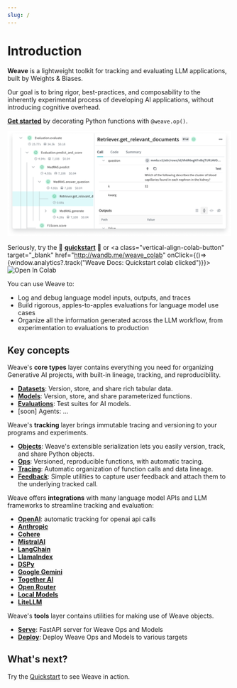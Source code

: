 ```yaml
---
slug: /
---
```


# Introduction

**Weave** is a lightweight toolkit for tracking and evaluating LLM applications, built by Weights & Biases.

Our goal is to bring rigor, best-practices, and composability to the inherently experimental process of developing AI applications, without introducing cognitive overhead.

**[Get started](/quickstart)** by decorating Python functions with `@weave.op()`.

![Weave Hero](../static/img/weave-hero.png)

Seriously, try the 🍪 **[quickstart](/quickstart)** 🍪 or <a class="vertical-align-colab-button" target="\_blank" href="http://wandb.me/weave_colab" onClick={()=>{window.analytics?.track("Weave Docs: Quickstart colab clicked")}}><img src="https://colab.research.google.com/assets/colab-badge.svg" alt="Open In Colab"/></a>

You can use Weave to:

- Log and debug language model inputs, outputs, and traces
- Build rigorous, apples-to-apples evaluations for language model use cases
- Organize all the information generated across the LLM workflow, from experimentation to evaluations to production

## Key concepts

Weave's **core types** layer contains everything you need for organizing Generative AI projects, with built-in lineage, tracking, and reproducibility.

- **[Datasets](/guides/core-types/datasets)**: Version, store, and share rich tabular data.
- **[Models](/guides/core-types/models)**: Version, store, and share parameterized functions.
- **[Evaluations](/guides/core-types/evaluations)**: Test suites for AI models.
- [soon] Agents: ...

Weave's **tracking** layer brings immutable tracing and versioning to your programs and experiments.

- **[Objects](/guides/tracking/objects)**: Weave's extensible serialization lets you easily version, track, and share Python objects.
- **[Ops](/guides/tracking/ops)**: Versioned, reproducible functions, with automatic tracing.
- **[Tracing](/guides/tracking/tracing)**: Automatic organization of function calls and data lineage.
- **[Feedback](/guides/tracking/feedback)**: Simple utilities to capture user feedback and attach them to the underlying tracked call.

Weave offers **integrations** with many language model APIs and LLM frameworks to streamline tracking and evaluation:

- **[OpenAI](/guides/integrations/openai)**: automatic tracking for openai api calls
- **[Anthropic](/guides/integrations/anthropic)**
- **[Cohere](/guides/integrations/cohere)**
- **[MistralAI](/guides/integrations/mistral)**
- **[LangChain](/guides/integrations/langchain)**
- **[LlamaIndex](/guides/integrations/llamaindex)**
- **[DSPy](/guides/integrations/dspy)**
- **[Google Gemini](/guides/integrations/google-gemini)**
- **[Together AI](/guides/integrations/together_ai)**
- **[Open Router](/guides/integrations/openrouter)**
- **[Local Models](/guides/integrations/local_models)**
- **[LiteLLM](/guides/integrations/litellm)**

Weave's **tools** layer contains utilities for making use of Weave objects.

- **[Serve](/guides/tools/serve)**: FastAPI server for Weave Ops and Models
- **[Deploy](/guides/tools/deploy)**: Deploy Weave Ops and Models to various targets

## What's next?

Try the [Quickstart](/quickstart) to see Weave in action.
